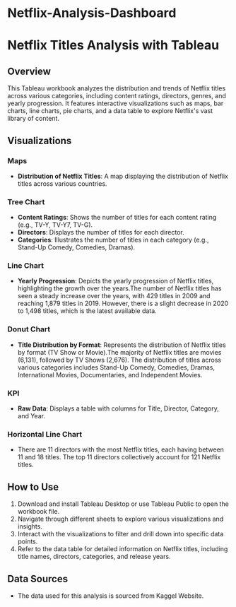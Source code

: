 # Netflix-Analysis-Dashboard
# Netflix Titles Analysis with Tableau

## Overview

This Tableau workbook analyzes the distribution and trends of Netflix titles across various categories, including content ratings, directors, genres, and yearly progression. It features interactive visualizations such as maps, bar charts, line charts, pie charts, and a data table to explore Netflix's vast library of content.

## Visualizations

### Maps

- **Distribution of Netflix Titles**: A map displaying the distribution of Netflix titles across various countries.

### Tree Chart

- **Content Ratings**: Shows the number of titles for each content rating (e.g., TV-Y, TV-Y7, TV-G).
- **Directors**: Displays the number of titles for each director.
- **Categories**: Illustrates the number of titles in each category (e.g., Stand-Up Comedy, Comedies, Dramas).

### Line Chart

- **Yearly Progression**: Depicts the yearly progression of Netflix titles, highlighting the growth over the years.The number of Netflix titles has seen a steady increase over the years, with 429 titles in 2009 and reaching 1,879 titles in 2019. However, there is a slight decrease in 2020 to 1,498 titles, which is the latest available data.

### Donut Chart

- **Title Distribution by Format**: Represents the distribution of Netflix titles by format (TV Show or Movie).The majority of Netflix titles are movies (6,131), followed by TV Shows (2,676). The distribution of titles across various categories includes Stand-Up Comedy, Comedies, Dramas, International Movies, Documentaries, and Independent Movies.

### KPI

- **Raw Data**: Displays a table with columns for Title, Director, Category, and Year.

### Horizontal Line Chart

- There are 11 directors with the most Netflix titles, each having between 11 and 18 titles. The top 11 directors collectively account for 121 Netflix titles.

## How to Use

1. Download and install Tableau Desktop or use Tableau Public to open the workbook file.
2. Navigate through different sheets to explore various visualizations and insights.
3. Interact with the visualizations to filter and drill down into specific data points.
4. Refer to the data table for detailed information on Netflix titles, including title names, directors, categories, and release years.

## Data Sources

- The data used for this analysis is sourced from Kaggel Website.

